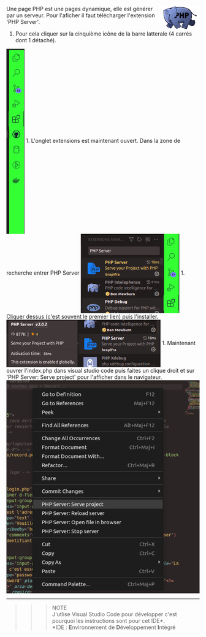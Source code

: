 Une page PHP <img align="right" src="../../src/img/php_anim.jpg" alt="PHP" title="PHP" widht="auto" height="64px"> est une pages dynamique, elle est générer par un serveur. Pour l'aficher il faut télécharger l'extension 'PHP Server'.

1. Pour cela cliquer sur la cinquième icône de la barre latterale (4 carrés dont 1 détaché).  
<img align="center" src="../../src/screenshot/sideBar.png" alt="Side bar" title="Side bar" widht="auto" height="auto">
1. L'onglet extensions est maintenant ouvert. Dans la zone de recherche entrer PHP Server  
<img align="center" src="../../src/screenshot/searchPhpServer.png" alt="rechercher PHP Server" title="rechercher PHP Server" widht="auto" height="auto">
1. Cliquer dessus (c'est souvent le premier lien) puis l'installer.  
<img align="center" src="../../src/screenshot/phpServer.png" alt="PHP Server" title="PHP Server" widht="auto" height="auto">
1. Maintenant ouvrer l'index.php dans visual studio code puis faites un clique droit et sur 'PHP Server: Serve project' pour l'afficher dans le navigateur.  
<img align="center" src="../../src/screenshot/execPhpServer.png" alt="Exécuter PHP Server" title="Exécuter PHP Server" widht="auto" height="auto">

---
>>>NOTE  
J'utlise Visual Studio Code pour développer c'est pourquoi les instructions sont pour cet IDE*.  
*IDE : **E**nvironnement de **D**éveloppement **I**ntégré
